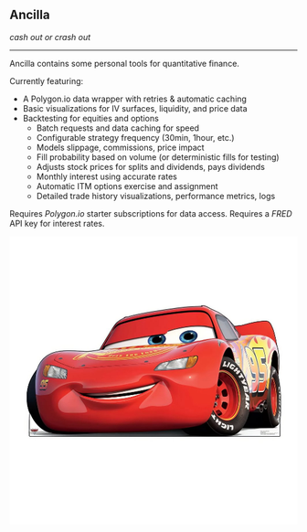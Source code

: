 ## Ancilla
_cash out or crash out_

---

Ancilla contains some personal tools for quantitative finance.

Currently featuring:
- A Polygon.io data wrapper with retries & automatic caching
- Basic visualizations for IV surfaces, liquidity, and price data
- Backtesting for equities and options
  - Batch requests and data caching for speed
  - Configurable strategy frequency (30min, 1hour, etc.)
  - Models slippage, commissions, price impact
  - Fill probability based on volume (or deterministic fills for testing)
  - Adjusts stock prices for splits and dividends, pays dividends
  - Monthly interest using accurate rates
  - Automatic ITM options exercise and assignment
  - Detailed trade history visualizations, performance metrics, logs

Requires *Polygon.io* starter subscriptions for data access.
Requires a *FRED* API key for interest rates.

![Lightning Mcqueen](cars/lightningmcqueen.jpeg)
